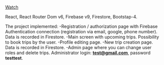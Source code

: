 [Watch](https://alilenko.github.io/drivers/)

React, React Router Dom v6, Firebase v9, Firestore, Bootstap-4.

The project implemented:
-Registration / authorization page with Firebase Authentication connection (registration via email, google, phone number). Data is recorded in Firestore.
-Main screen with upcoming trips. Possibility to book trips by the user.
-Profile editing page.
-New trip creation page. Data is recorded in Firestore.
-Admin page where you can change user roles and delete trips. Administrator login: **test@gmail.com**, password **testtest**.
